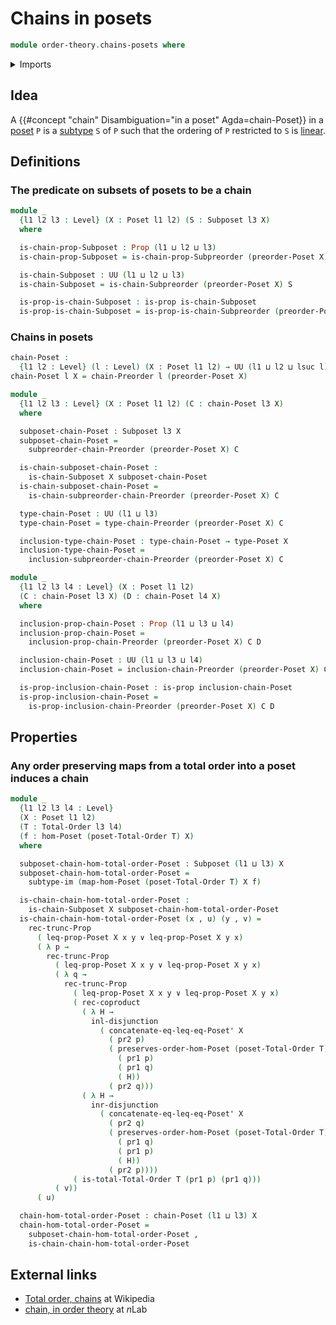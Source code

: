 # Chains in posets

```agda
module order-theory.chains-posets where
```

<details><summary>Imports</summary>

```agda
open import foundation.coproduct-types
open import foundation.dependent-pair-types
open import foundation.dependent-products-propositions
open import foundation.disjunction
open import foundation.existential-quantification
open import foundation.function-types
open import foundation.identity-types
open import foundation.images
open import foundation.propositional-truncations
open import foundation.propositions
open import foundation.subtypes
open import foundation.universe-levels

open import order-theory.chains-preorders
open import order-theory.order-preserving-maps-posets
open import order-theory.posets
open import order-theory.subposets
open import order-theory.total-orders
```

</details>

## Idea

A {{#concept "chain" Disambiguation="in a poset" Agda=chain-Poset}} in a
[poset](order-theory.posets.md) `P` is a [subtype](foundation-core.subtypes.md)
`S` of `P` such that the ordering of `P` restricted to `S` is
[linear](order-theory.total-orders.md).

## Definitions

### The predicate on subsets of posets to be a chain

```agda
module _
  {l1 l2 l3 : Level} (X : Poset l1 l2) (S : Subposet l3 X)
  where

  is-chain-prop-Subposet : Prop (l1 ⊔ l2 ⊔ l3)
  is-chain-prop-Subposet = is-chain-prop-Subpreorder (preorder-Poset X) S

  is-chain-Subposet : UU (l1 ⊔ l2 ⊔ l3)
  is-chain-Subposet = is-chain-Subpreorder (preorder-Poset X) S

  is-prop-is-chain-Subposet : is-prop is-chain-Subposet
  is-prop-is-chain-Subposet = is-prop-is-chain-Subpreorder (preorder-Poset X) S
```

### Chains in posets

```agda
chain-Poset :
  {l1 l2 : Level} (l : Level) (X : Poset l1 l2) → UU (l1 ⊔ l2 ⊔ lsuc l)
chain-Poset l X = chain-Preorder l (preorder-Poset X)

module _
  {l1 l2 l3 : Level} (X : Poset l1 l2) (C : chain-Poset l3 X)
  where

  subposet-chain-Poset : Subposet l3 X
  subposet-chain-Poset =
    subpreorder-chain-Preorder (preorder-Poset X) C

  is-chain-subposet-chain-Poset :
    is-chain-Subposet X subposet-chain-Poset
  is-chain-subposet-chain-Poset =
    is-chain-subpreorder-chain-Preorder (preorder-Poset X) C

  type-chain-Poset : UU (l1 ⊔ l3)
  type-chain-Poset = type-chain-Preorder (preorder-Poset X) C

  inclusion-type-chain-Poset : type-chain-Poset → type-Poset X
  inclusion-type-chain-Poset =
    inclusion-subpreorder-chain-Preorder (preorder-Poset X) C

module _
  {l1 l2 l3 l4 : Level} (X : Poset l1 l2)
  (C : chain-Poset l3 X) (D : chain-Poset l4 X)
  where

  inclusion-prop-chain-Poset : Prop (l1 ⊔ l3 ⊔ l4)
  inclusion-prop-chain-Poset =
    inclusion-prop-chain-Preorder (preorder-Poset X) C D

  inclusion-chain-Poset : UU (l1 ⊔ l3 ⊔ l4)
  inclusion-chain-Poset = inclusion-chain-Preorder (preorder-Poset X) C D

  is-prop-inclusion-chain-Poset : is-prop inclusion-chain-Poset
  is-prop-inclusion-chain-Poset =
    is-prop-inclusion-chain-Preorder (preorder-Poset X) C D
```

## Properties

### Any order preserving maps from a total order into a poset induces a chain

```agda
module _
  {l1 l2 l3 l4 : Level}
  (X : Poset l1 l2)
  (T : Total-Order l3 l4)
  (f : hom-Poset (poset-Total-Order T) X)
  where

  subposet-chain-hom-total-order-Poset : Subposet (l1 ⊔ l3) X
  subposet-chain-hom-total-order-Poset =
    subtype-im (map-hom-Poset (poset-Total-Order T) X f)

  is-chain-chain-hom-total-order-Poset :
    is-chain-Subposet X subposet-chain-hom-total-order-Poset
  is-chain-chain-hom-total-order-Poset (x , u) (y , v) =
    rec-trunc-Prop
      ( leq-prop-Poset X x y ∨ leq-prop-Poset X y x)
      ( λ p →
        rec-trunc-Prop
          ( leq-prop-Poset X x y ∨ leq-prop-Poset X y x)
          ( λ q →
            rec-trunc-Prop
              ( leq-prop-Poset X x y ∨ leq-prop-Poset X y x)
              ( rec-coproduct
                ( λ H →
                  inl-disjunction
                    ( concatenate-eq-leq-eq-Poset' X
                      ( pr2 p)
                      ( preserves-order-hom-Poset (poset-Total-Order T) X f
                        ( pr1 p)
                        ( pr1 q)
                        ( H))
                      ( pr2 q)))
                ( λ H →
                  inr-disjunction
                    ( concatenate-eq-leq-eq-Poset' X
                      ( pr2 q)
                      ( preserves-order-hom-Poset (poset-Total-Order T) X f
                        ( pr1 q)
                        ( pr1 p)
                        ( H))
                      ( pr2 p))))
              ( is-total-Total-Order T (pr1 p) (pr1 q)))
          ( v))
      ( u)

  chain-hom-total-order-Poset : chain-Poset (l1 ⊔ l3) X
  chain-hom-total-order-Poset =
    subposet-chain-hom-total-order-Poset ,
    is-chain-chain-hom-total-order-Poset
```

## External links

- [Total order, chains](https://en.wikipedia.org/wiki/Total_order#Chains) at
  Wikipedia
- [chain, in order theory](https://ncatlab.org/nlab/show/chain#in_order_theory)
  at $n$Lab
